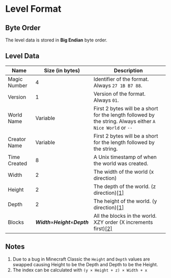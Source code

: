 # Level Format

## Byte Order

The level data is stored in **Big Endian** byte order.

## Level Data

| Name | Size (in bytes) | Description |
|------|-----------------|-------------|
| Magic Number | 4 | Identifier of the format. Always `27 1B B7 88`. |
| Version | 1 | Version of the format. Always `01`. |
| World Name | Variable | First 2 bytes will be a short for the length followed by the string. Always either `A Nice World` or `--` |
| Creator Name | Variable | First 2 bytes will be a short for the length followed by the string. |
| Time Created | 8 | A Unix timestamp of when the world was created. |
| Width | 2 | The width of the world (x direction) |
| Height | 2 | The depth of the world. (z direction)[\[1\]](#1) |
| Depth | 2 | The height of the world. (y direction)[\[1\]](#1) |
| Blocks | ***Width***×***Height***×***Depth*** | All the blocks in the world. XZY order (X increments first)[\[2\]](#2) |

## Notes
1. <a id="1"></a> Due to a bug in Minecraft Classic the `Height` and `Depth` values are swapped causing Height to be the Depth and Depth to be the Height.
2. <a id="2"></a> The index can be calculated with `(y × Height + z) × Width + x`

